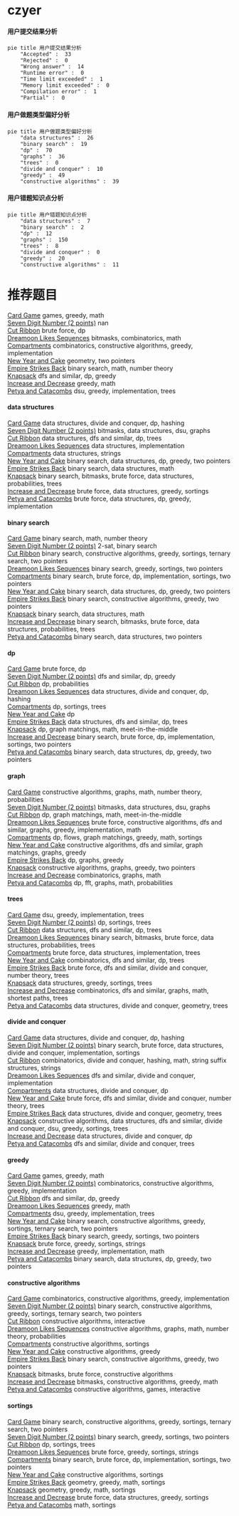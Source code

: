 # czyer
<!-- tabs:start -->
#### **用户提交结果分析**

```mermaid
pie title 用户提交结果分析
    "Accepted" :  33
    "Rejected" :  0
    "Wrong answer" :  14
    "Runtime error" :  0
    "Time limit exceeded" :  1
    "Memory limit exceeded" :  0
    "Compilation error" :  1
    "Partial" :  0
```
#### **用户做题类型偏好分析**

```mermaid
pie title 用户做题类型偏好分析
    "data structures" :  26
    "binary search" :  19
    "dp" :  70
    "graphs" :  36
    "trees" :  0
    "divide and conquer" :  10
    "greedy" :  49
    "constructive algorithms" :  39
```
#### **用户错题知识点分析**

```mermaid
pie title 用户错题知识点分析
    "data structures" :  7
    "binary search" :  2
    "dp" :  12
    "graphs" :  150
    "trees" :  8
    "divide and conquer" :  0
    "greedy" :  20
    "constructive algorithms" :  11
```
<!-- tabs:end -->
# 推荐题目
[Card Game](http://codeforces.com/problemset/problem/1270/A)		games,
                        greedy,
                        math		  
[Seven Digit Number (2 points)](https://codeforces.com/contest/1164/problem/M)		nan		  
[Cut Ribbon](http://codeforces.com/problemset/problem/189/A)		brute force,
                        dp		  
[Dreamoon Likes Sequences](https://codeforces.com/contest/1330/problem/D)		bitmasks,
                        combinatorics,
                        math		  
[Compartments](http://codeforces.com/problemset/problem/356/C)		combinatorics,
                        constructive algorithms,
                        greedy,
                        implementation		  
[New Year and Cake](http://codeforces.com/problemset/problem/611/G)		geometry,
                        two pointers		  
[Empire Strikes Back](http://codeforces.com/problemset/problem/300/E)		binary search,
                        math,
                        number theory		  
[Knapsack](http://codeforces.com/problemset/problem/1132/E)		dfs and similar,
                        dp,
                        greedy		  
[Increase and Decrease](http://codeforces.com/problemset/problem/246/B)		greedy,
                        math		  
[Petya and Catacombs](http://codeforces.com/problemset/problem/886/C)		dsu,
                        greedy,
                        implementation,
                        trees		  
<!-- tabs:start -->
#### **data structures**
[Card Game](https://codeforces.com/contest/1240/problem/D)		data structures,
                        divide and conquer,
                        dp,
                        hashing		  
[Seven Digit Number (2 points)](http://codeforces.com/problemset/problem/938/G)		bitmasks,
                        data structures,
                        dsu,
                        graphs		  
[Cut Ribbon](http://codeforces.com/problemset/problem/1467/E)		data structures,
                        dfs and similar,
                        dp,
                        trees		  
[Dreamoon Likes Sequences](http://codeforces.com/problemset/problem/1296/C)		data structures,
                        implementation		  
[Compartments](http://codeforces.com/problemset/problem/1286/E)		data structures,
                        strings		  
[New Year and Cake](http://codeforces.com/problemset/problem/1492/C)		binary search,
                        data structures,
                        dp,
                        greedy,
                        two pointers		  
[Empire Strikes Back](http://codeforces.com/problemset/problem/1490/G)		binary search,
                        data structures,
                        math		  
[Knapsack](http://codeforces.com/problemset/problem/1479/D)		binary search,
                        bitmasks,
                        brute force,
                        data structures,
                        probabilities,
                        trees		  
[Increase and Decrease](http://codeforces.com/problemset/problem/1497/A)		brute force,
                        data structures,
                        greedy,
                        sortings		  
[Petya and Catacombs](http://codeforces.com/problemset/problem/1491/C)		brute force,
                        data structures,
                        dp,
                        greedy,
                        implementation		  
#### **binary search**
[Card Game](http://codeforces.com/problemset/problem/300/E)		binary search,
                        math,
                        number theory		  
[Seven Digit Number (2 points)](http://codeforces.com/problemset/problem/587/D)		2-sat,
                        binary search		  
[Cut Ribbon](http://codeforces.com/problemset/problem/1244/E)		binary search,
                        constructive algorithms,
                        greedy,
                        sortings,
                        ternary search,
                        two pointers		  
[Dreamoon Likes Sequences](http://codeforces.com/problemset/problem/372/A)		binary search,
                        greedy,
                        sortings,
                        two pointers		  
[Compartments](https://codeforces.com/contest/1435/problem/C)		binary search,
                        brute force,
                        dp,
                        implementation,
                        sortings,
                        two pointers		  
[New Year and Cake](http://codeforces.com/problemset/problem/1492/C)		binary search,
                        data structures,
                        dp,
                        greedy,
                        two pointers		  
[Empire Strikes Back](http://codeforces.com/problemset/problem/1463/D)		binary search,
                        constructive algorithms,
                        greedy,
                        two pointers		  
[Knapsack](http://codeforces.com/problemset/problem/1490/G)		binary search,
                        data structures,
                        math		  
[Increase and Decrease](http://codeforces.com/problemset/problem/1479/D)		binary search,
                        bitmasks,
                        brute force,
                        data structures,
                        probabilities,
                        trees		  
[Petya and Catacombs](http://codeforces.com/problemset/problem/1436/E)		binary search,
                        data structures,
                        two pointers		  
#### **dp**
[Card Game](http://codeforces.com/problemset/problem/189/A)		brute force,
                        dp		  
[Seven Digit Number (2 points)](http://codeforces.com/problemset/problem/1132/E)		dfs and similar,
                        dp,
                        greedy		  
[Cut Ribbon](http://codeforces.com/problemset/problem/540/D)		dp,
                        probabilities		  
[Dreamoon Likes Sequences](https://codeforces.com/contest/1240/problem/D)		data structures,
                        divide and conquer,
                        dp,
                        hashing		  
[Compartments](http://codeforces.com/problemset/problem/1223/E)		dp,
                        sortings,
                        trees		  
[New Year and Cake](http://codeforces.com/problemset/problem/1221/D)		dp		  
[Empire Strikes Back](http://codeforces.com/problemset/problem/1467/E)		data structures,
                        dfs and similar,
                        dp,
                        trees		  
[Knapsack](http://codeforces.com/problemset/problem/468/E)		dp,
                        graph matchings,
                        math,
                        meet-in-the-middle		  
[Increase and Decrease](https://codeforces.com/contest/1435/problem/C)		binary search,
                        brute force,
                        dp,
                        implementation,
                        sortings,
                        two pointers		  
[Petya and Catacombs](http://codeforces.com/problemset/problem/1492/C)		binary search,
                        data structures,
                        dp,
                        greedy,
                        two pointers		  
#### **graph**
[Card Game](http://codeforces.com/problemset/problem/1148/G)		constructive algorithms,
                        graphs,
                        math,
                        number theory,
                        probabilities		  
[Seven Digit Number (2 points)](http://codeforces.com/problemset/problem/938/G)		bitmasks,
                        data structures,
                        dsu,
                        graphs		  
[Cut Ribbon](http://codeforces.com/problemset/problem/468/E)		dp,
                        graph matchings,
                        math,
                        meet-in-the-middle		  
[Dreamoon Likes Sequences](http://codeforces.com/problemset/problem/1487/C)		brute force,
                        constructive algorithms,
                        dfs and similar,
                        graphs,
                        greedy,
                        implementation,
                        math		  
[Compartments](http://codeforces.com/problemset/problem/1437/C)		dp,
                        flows,
                        graph matchings,
                        greedy,
                        math,
                        sortings		  
[New Year and Cake](http://codeforces.com/problemset/problem/1470/D)		constructive algorithms,
                        dfs and similar,
                        graph matchings,
                        graphs,
                        greedy		  
[Empire Strikes Back](http://codeforces.com/problemset/problem/1476/C)		dp,
                        graphs,
                        greedy		  
[Knapsack](http://codeforces.com/problemset/problem/1304/D)		constructive algorithms,
                        graphs,
                        greedy,
                        two pointers		  
[Increase and Decrease](http://codeforces.com/problemset/problem/1475/C)		combinatorics,
                        graphs,
                        math		  
[Petya and Catacombs](http://codeforces.com/problemset/problem/553/E)		dp,
                        fft,
                        graphs,
                        math,
                        probabilities		  
#### **trees**
[Card Game](http://codeforces.com/problemset/problem/886/C)		dsu,
                        greedy,
                        implementation,
                        trees		  
[Seven Digit Number (2 points)](http://codeforces.com/problemset/problem/1223/E)		dp,
                        sortings,
                        trees		  
[Cut Ribbon](http://codeforces.com/problemset/problem/1467/E)		data structures,
                        dfs and similar,
                        dp,
                        trees		  
[Dreamoon Likes Sequences](http://codeforces.com/problemset/problem/1479/D)		binary search,
                        bitmasks,
                        brute force,
                        data structures,
                        probabilities,
                        trees		  
[Compartments](http://codeforces.com/problemset/problem/1511/C)		brute force,
                        data structures,
                        implementation,
                        trees		  
[New Year and Cake](http://codeforces.com/problemset/problem/1499/F)		combinatorics,
                        dfs and similar,
                        dp,
                        trees		  
[Empire Strikes Back](http://codeforces.com/problemset/problem/1491/E)		brute force,
                        dfs and similar,
                        divide and conquer,
                        number theory,
                        trees		  
[Knapsack](http://codeforces.com/problemset/problem/1466/D)		data structures,
                        greedy,
                        sortings,
                        trees		  
[Increase and Decrease](http://codeforces.com/problemset/problem/1495/D)		combinatorics,
                        dfs and similar,
                        graphs,
                        math,
                        shortest paths,
                        trees		  
[Petya and Catacombs](http://codeforces.com/problemset/problem/1303/G)		data structures,
                        divide and conquer,
                        geometry,
                        trees		  
#### **divide and conquer**
[Card Game](https://codeforces.com/contest/1240/problem/D)		data structures,
                        divide and conquer,
                        dp,
                        hashing		  
[Seven Digit Number (2 points)](http://codeforces.com/problemset/problem/1461/D)		binary search,
                        brute force,
                        data structures,
                        divide and conquer,
                        implementation,
                        sortings		  
[Cut Ribbon](http://codeforces.com/problemset/problem/1466/G)		combinatorics,
                        divide and conquer,
                        hashing,
                        math,
                        string suffix structures,
                        strings		  
[Dreamoon Likes Sequences](http://codeforces.com/problemset/problem/1490/D)		dfs and similar,
                        divide and conquer,
                        implementation		  
[Compartments](https://codeforces.com/contest/1483/problem/C)		data structures,
                        divide and conquer,
                        dp		  
[New Year and Cake](http://codeforces.com/problemset/problem/1491/E)		brute force,
                        dfs and similar,
                        divide and conquer,
                        number theory,
                        trees		  
[Empire Strikes Back](http://codeforces.com/problemset/problem/1303/G)		data structures,
                        divide and conquer,
                        geometry,
                        trees		  
[Knapsack](http://codeforces.com/problemset/problem/1494/D)		constructive algorithms,
                        data structures,
                        dfs and similar,
                        divide and conquer,
                        dsu,
                        greedy,
                        sortings,
                        trees		  
[Increase and Decrease](http://codeforces.com/problemset/problem/1482/E)		data structures,
                        divide and conquer,
                        dp		  
[Petya and Catacombs](http://codeforces.com/problemset/problem/566/C)		dfs and similar,
                        divide and conquer,
                        trees		  
#### **greedy**
[Card Game](http://codeforces.com/problemset/problem/1270/A)		games,
                        greedy,
                        math		  
[Seven Digit Number (2 points)](http://codeforces.com/problemset/problem/356/C)		combinatorics,
                        constructive algorithms,
                        greedy,
                        implementation		  
[Cut Ribbon](http://codeforces.com/problemset/problem/1132/E)		dfs and similar,
                        dp,
                        greedy		  
[Dreamoon Likes Sequences](http://codeforces.com/problemset/problem/246/B)		greedy,
                        math		  
[Compartments](http://codeforces.com/problemset/problem/886/C)		dsu,
                        greedy,
                        implementation,
                        trees		  
[New Year and Cake](http://codeforces.com/problemset/problem/1244/E)		binary search,
                        constructive algorithms,
                        greedy,
                        sortings,
                        ternary search,
                        two pointers		  
[Empire Strikes Back](http://codeforces.com/problemset/problem/372/A)		binary search,
                        greedy,
                        sortings,
                        two pointers		  
[Knapsack](http://codeforces.com/problemset/problem/118/C)		brute force,
                        greedy,
                        sortings,
                        strings		  
[Increase and Decrease](http://codeforces.com/problemset/problem/1371/C)		greedy,
                        implementation,
                        math		  
[Petya and Catacombs](http://codeforces.com/problemset/problem/1492/C)		binary search,
                        data structures,
                        dp,
                        greedy,
                        two pointers		  
#### **constructive algorithms**
[Card Game](http://codeforces.com/problemset/problem/356/C)		combinatorics,
                        constructive algorithms,
                        greedy,
                        implementation		  
[Seven Digit Number (2 points)](http://codeforces.com/problemset/problem/1244/E)		binary search,
                        constructive algorithms,
                        greedy,
                        sortings,
                        ternary search,
                        two pointers		  
[Cut Ribbon](http://codeforces.com/problemset/problem/1090/F)		constructive algorithms,
                        interactive		  
[Dreamoon Likes Sequences](http://codeforces.com/problemset/problem/1148/G)		constructive algorithms,
                        graphs,
                        math,
                        number theory,
                        probabilities		  
[Compartments](http://codeforces.com/problemset/problem/1144/C)		constructive algorithms,
                        sortings		  
[New Year and Cake](http://codeforces.com/problemset/problem/1493/A)		constructive algorithms,
                        greedy		  
[Empire Strikes Back](http://codeforces.com/problemset/problem/1463/D)		binary search,
                        constructive algorithms,
                        greedy,
                        two pointers		  
[Knapsack](https://codeforces.com/contest/1456/problem/B)		bitmasks,
                        brute force,
                        constructive algorithms		  
[Increase and Decrease](http://codeforces.com/problemset/problem/1492/D)		bitmasks,
                        constructive algorithms,
                        greedy,
                        math		  
[Petya and Catacombs](https://codeforces.com/contest/1504/problem/D)		constructive algorithms,
                        games,
                        interactive		  
#### **sortings**
[Card Game](http://codeforces.com/problemset/problem/1244/E)		binary search,
                        constructive algorithms,
                        greedy,
                        sortings,
                        ternary search,
                        two pointers		  
[Seven Digit Number (2 points)](http://codeforces.com/problemset/problem/372/A)		binary search,
                        greedy,
                        sortings,
                        two pointers		  
[Cut Ribbon](http://codeforces.com/problemset/problem/1223/E)		dp,
                        sortings,
                        trees		  
[Dreamoon Likes Sequences](http://codeforces.com/problemset/problem/118/C)		brute force,
                        greedy,
                        sortings,
                        strings		  
[Compartments](https://codeforces.com/contest/1435/problem/C)		binary search,
                        brute force,
                        dp,
                        implementation,
                        sortings,
                        two pointers		  
[New Year and Cake](http://codeforces.com/problemset/problem/1144/C)		constructive algorithms,
                        sortings		  
[Empire Strikes Back](https://codeforces.com/contest/1496/problem/C)		geometry,
                        greedy,
                        math,
                        sortings		  
[Knapsack](http://codeforces.com/problemset/problem/1495/A)		geometry,
                        greedy,
                        math,
                        sortings		  
[Increase and Decrease](http://codeforces.com/problemset/problem/1497/A)		brute force,
                        data structures,
                        greedy,
                        sortings		  
[Petya and Catacombs](http://codeforces.com/problemset/problem/1427/A)		math,
                        sortings		  
<!-- tabs:end -->
